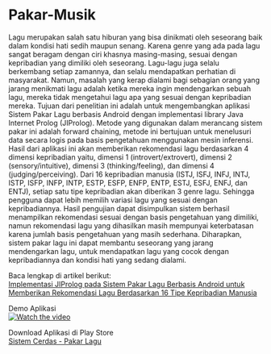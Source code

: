# Pakar-Musik

Lagu merupakan salah satu hiburan yang bisa dinikmati oleh seseorang baik dalam kondisi hati sedih maupun senang. Karena genre yang ada pada lagu sangat beragam dengan ciri khasnya masing-masing, sesuai dengan kepribadian yang dimiliki oleh seseorang. Lagu-lagu juga selalu berkembang setiap zamannya, dan selalu mendapatkan perhatian di masyarakat. Namun, masalah yang kerap dialami bagi sebagian orang yang jarang menikmati lagu adalah ketika mereka ingin mendengarkan sebuah lagu, mereka tidak mengetahui lagu apa yang sesuai dengan kepribadian mereka. Tujuan dari penelitian ini adalah untuk mengembangkan aplikasi Sistem Pakar Lagu berbasis Android dengan implementasi library Java Internet Prolog (JIProlog). Metode yang digunakan dalam merancang sistem pakar ini adalah forward chaining, metode ini bertujuan untuk menelusuri data secara logis pada basis pengetahuan menggunakan mesin inferensi. Hasil dari aplikasi ini akan memberikan rekomendasi lagu berdasarkan 4 dimensi kepribadian yaitu, dimensi 1 (introvert/extrovert), dimensi 2 (sensory/intuitive), dimensi 3 (thinking/feeling), dan dimensi 4 (judging/perceiving). Dari 16 kepribadian manusia (ISTJ, ISFJ, INFJ, INTJ, ISTP, ISFP, INFP, INTP, ESTP, ESFP, ENFP, ENTP, ESTJ, ESFJ, ENFJ, dan ENTJ), setiap satu tipe kepribadian akan diberikan 3 genre lagu. Sehingga pengguna dapat lebih memilih variasi lagu yang sesuai dengan kepribadiannya. Hasil pengujian dapat disimpulkan sistem berhasil menampilkan rekomendasi sesuai dengan basis pengetahuan yang dimiliki, namun rekomendasi lagu yang dihasilkan masih mempunyai keterbatasan karena jumlah basis pengetahuan yang masih sederhana. Diharapkan, sistem pakar lagu ini dapat membantu seseorang yang jarang mendengarkan lagu, untuk mendapatkan lagu yang cocok dengan kepribadiannya dan kondisi hati yang sedang dialami.

Baca lengkap di artikel berikut:<br>
[Implementasi JIProlog pada Sistem Pakar Lagu Berbasis Android untuk Memberikan Rekomendasi Lagu Berdasarkan 16 Tipe Kepribadian Manusia](https://ejournal.upi.edu/index.php/SEICT/article/view/40217)

Demo Aplikasi<br>
[![Watch the video](https://img.youtube.com/vi/yPnGZb0jClc/maxresdefault.jpg)](https://youtu.be/yPnGZb0jClc)

Download Aplikasi di Play Store<br>
[Sistem Cerdas - Pakar Lagu](https://play.google.com/store/apps/details?id=edu.upi.pakarmusik)
